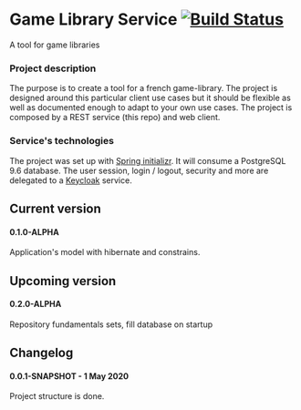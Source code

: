 # Game Library Service [![Build Status](https://travis-ci.org/xxjokerx/game-library-service.svg?branch=master)](https://travis-ci.org/xxjokerx/game-library-service)

A tool for game libraries

### Project description

The purpose is to create a tool for a french game-library. The project is designed around this particular client
use cases but it should be flexible as well as documented enough to adapt to your own use cases.
The project is composed by a REST service (this repo) and web client.

### Service's technologies

The project was set up with [Spring initializr](https://start.spring.io/).
It will consume a PostgreSQL 9.6 database.
The user session, login / logout, security and more are delegated to a [Keycloak](https://www.keycloak.org/) service.

## Current version
#### 0.1.0-ALPHA
Application's model with hibernate and constrains.

## Upcoming version
#### 0.2.0-ALPHA
Repository fundamentals sets, fill database on startup

## Changelog
#### 0.0.1-SNAPSHOT - 1 May 2020
Project structure is done.